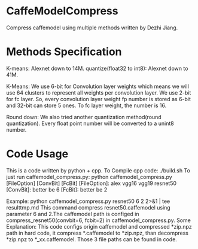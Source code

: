# CaffeModelCompress
Compress caffemodel using multiple methods written by Dezhi Jiang.

# Methods Specification
K-means: Alexnet down to 14M.
quantize(float32 to int8): Alexnet down to 41M.

K-Means:
We use 6-bit for Convolution layer weights which means we will use 64 clusters to represent all weights per convolution layer. We use 2-bit for fc layer. So, every convolution layer weight fp number is stored as 6-bit and 32-bit can store 5 ones. To fc layer weight, the number is 16. 

Round down:
We also tried another quantization method(round quantization). Every float point number will be converted to a unint8 number.

# Code Usage
This is a code written by python + cpp.
To Compile cpp code:
        ./build.sh
To just run caffemodel_compress.py:
        python caffemodel_compress.py [FileOption] [ConvBit] [FcBit]
[FileOption]:   alex vgg16 vgg19 resnet50
[ConvBit]:      better be 6
[FcBit]:        better be 2

Example:
        python caffemodel_compress.py resnet50 6 2 2>&1 | tee resulttmp.md
This command compress resnet50.caffemodel using parameter 6 and 2.The caffemodel path is configed in compress_resnet50(convbit=6, fcbit=2) in caffemodel_compress.py.
Some Explanation:
        This code configs origin caffemodel and compressed *zip.npz path in hard code, it compress *.caffemodel to *zip.npz, than decompress *zip.npz to *_xx.caffemodel. Those 3 file paths can be found in
 code.

